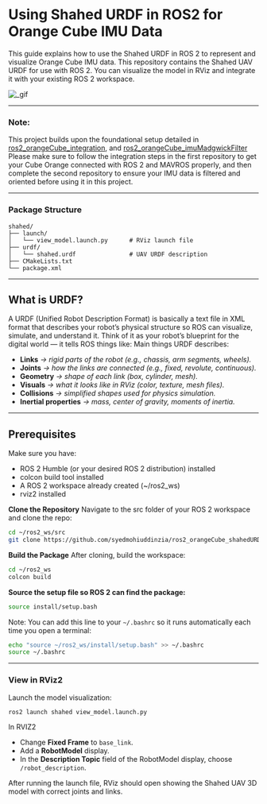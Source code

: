 # Using Shahed URDF in ROS2 for Orange Cube IMU Data
This guide explains how to use the Shahed URDF in ROS 2 to represent and visualize Orange Cube IMU data. This repository contains the Shahed UAV URDF for use with ROS 2. You can visualize the model in RViz and integrate it with your existing ROS 2 workspace.

![_gif]()

---

### Note:
This project builds upon the foundational setup detailed in [ros2_orangeCube_integration](https://github.com/syedmohiuddinzia/ros2_orangeCube_integration), and [ros2_orangeCube_imuMadgwickFilter](https://github.com/syedmohiuddinzia/ros2_orangeCube_imuMadgwickFilter)
Please make sure to follow the integration steps in the first repository to get your Cube Orange connected with ROS 2 and MAVROS properly, and then complete the second repository to ensure your IMU data is filtered and oriented before using it in this project. 

---
### Package Structure
```
shahed/
├── launch/
│   └── view_model.launch.py      # RViz launch file
├── urdf/
│   └── shahed.urdf               # UAV URDF description
├── CMakeLists.txt
└── package.xml
```
---

## What is URDF?
A URDF (Unified Robot Description Format) is basically a text file in XML format that describes your robot’s physical structure so ROS can visualize, simulate, and understand it.
Think of it as your robot’s blueprint for the digital world — it tells ROS things like:
Main things URDF describes:
- **Links** *→ rigid parts of the robot (e.g., chassis, arm segments, wheels).*
- **Joints** *→ how the links are connected (e.g., fixed, revolute, continuous).*
- **Geometry** *→ shape of each link (box, cylinder, mesh).*
- **Visuals** *→ what it looks like in RViz (color, texture, mesh files).*
- **Collisions** *→ simplified shapes used for physics simulation.*
- **Inertial properties** *→ mass, center of gravity, moments of inertia.*

---

## Prerequisites
Make sure you have:
- ROS 2 Humble (or your desired ROS 2 distribution) installed
- colcon build tool installed
- A ROS 2 workspace already created (~/ros2_ws)
- rviz2 installed

**Clone the Repository**
Navigate to the src folder of your ROS 2 workspace and clone the repo:
```bash
cd ~/ros2_ws/src
git clone https://github.com/syedmohiuddinzia/ros2_orangeCube_shahedURDF.git
```

**Build the Package**
After cloning, build the workspace:
```bash
cd ~/ros2_ws
colcon build
```

**Source the setup file so ROS 2 can find the package:**
```bash
source install/setup.bash
```
Note: You can add this line to your `~/.bashrc` so it runs automatically each time you open a terminal:
```bash
echo "source ~/ros2_ws/install/setup.bash" >> ~/.bashrc
source ~/.bashrc
```
---

### View in RViz2
Launch the model visualization:
```bash
ros2 launch shahed view_model.launch.py
```
In RVIZ2
- Change **Fixed Frame** to `base_link`.
- Add a **RobotModel** display.
- In the **Description Topic** field of the RobotModel display, choose `/robot_description`.


After running the launch file, RViz should open showing the Shahed UAV 3D model with correct joints and links.

